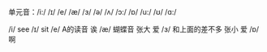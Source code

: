 单元音：/i:/ /ɪ/ /e/ /æ/ /ɜ/ /ə/ /ʌ/ /ɔ:/ /ɒ/ /u:/ /ʊ/ /ɑ:/


/i/   see 
/ɪ/    sit
/e/    A的读音  诶
/æ/     蝴蝶音   张大  爱
/ɜ/     和上面的差不多  张小 爱
/ɒ/  啊

